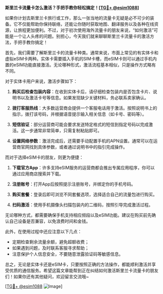 **斯里兰卡流量卡怎么激活？手把手教你轻松搞定！[[TG💪+ @esim1088](https://t.me/s/esim1088)]**

如果你计划去斯里兰卡旅行或工作，那么一张当地的流量卡无疑是必不可少的装备。它不仅能帮助你保持联络，还能让你随时获取地图、翻译服务以及各种在线资源，让旅程更加便利。不过，对于初次使用海外流量卡的朋友来说，“如何激活”可能是一个让人头疼的问题。别担心，今天我们就来聊聊斯里兰卡流量卡的激活方法，手把手教你搞定！

首先，我们需要了解斯里兰卡的流量卡种类。通常来说，市面上常见的有实体卡和虚拟eSIM卡两种。实体卡需要插入手机的SIM卡槽，而eSIM卡则可以通过手机内置的eSIM功能直接激活。无论哪种形式，激活流程基本相似，只是操作方式略有不同。

对于实体卡用户来说，激活步骤如下：

1. **购买后检查包装内容**：在收到实体卡后，请仔细检查包装内是否包含卡片、说明书以及激活卡号等信息。如果发现缺少关键材料，务必联系卖家确认。

2. **拨打客服热线**：大多数运营商会提供一个客服电话用于激活。按照说明书上的指示，拨打该号码，并根据语音提示输入相关信息（如卡号、密码等）。

3. **短信验证**：部分运营商可能会要求发送特定格式的短信到指定号码以完成激活。这一步通常非常简单，只需复制粘贴即可。

4. **设置网络参数**：激活完成后，还需要手动配置手机的APN设置。通常可以在运营商官网找到具体参数，或者通过说明书中的指引完成操作。

而对于选择eSIM卡的朋友，则更为便捷：

1. **下载官方App**：许多支持eSIM服务的运营商都会推出专属应用程序，你可以通过应用商店搜索并下载。

2. **注册账号**：打开App后按照提示注册账号，并绑定你的手机号码。

3. **购买套餐**：登录后即可浏览不同套餐选项，选择适合自己的流量包进行购买。

4. **扫码激活**：使用手机摄像头扫描包装内的二维码，按照引导完成激活过程。

无论哪种方式，都需要确保手机支持相应频段以及eSIM功能。建议在购买前先确认自己设备是否兼容，以免浪费时间和金钱。

此外，在使用过程中还应注意以下几点：
- 定期检查剩余流量余额，避免超额收费；
- 如果遇到问题，及时联系客服寻求帮助；
- 注意保护个人信息安全，不要随意泄露验证码等敏感信息。

总之，无论是实体卡还是eSIM卡，只要按照正确的方法操作，都能顺利激活并享受优质的通信服务。希望这篇文章能帮到正在纠结如何激活斯里兰卡流量卡的朋友们！如果你还有其他疑问，欢迎留言交流哦~

[[TG💪+ @esim1088](https://t.me/s/esim1088) ![Image](https://i.postimg.cc/4NQfJmqS/Snipaste-2025-05-13-00-14-12.png)]